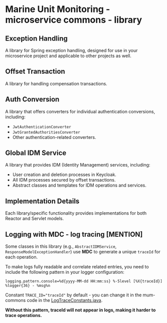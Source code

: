 # Marine Unit Monitoring - microservice commons - library

## Exception Handling

A library for Spring exception handling, designed for use in your microservice project and applicable to other projects
as well.

## Offset Transaction

A library for handling compensation transactions.

## Auth Conversion

A library that offers converters for individual authentication conversions, including:

- `JwtAuthenticationConverter`
- `JwtGrantedAuthoritiesConverter`
- Other authentication-related converters.

## Global IDM Service

A library that provides IDM (Identity Management) services, including:

- User creation and deletion processes in Keycloak.
- All IDM processes secured by offset transactions.
- Abstract classes and templates for IDM operations and services.

## Implementation Details

Each library/specific functionality provides implementations for both Reactor and Servlet models.

## Logging with MDC - log tracing [MENTION]

Some classes in this library (e.g., `AbstractIDMService`, `ResponseModelExceptionHandler`) use **MDC** to generate a
unique `traceId` for each operation.

To make logs fully readable and correlate related entries, you need to include the following pattern in your logger
configuration:

```properties
logging.pattern.console=%d{yyyy-MM-dd HH:mm:ss} %-5level [%X{traceId}] %logger{36} - %msg%n
```

Constant `TRACE_ID="traceId"` by default - you can change it in the mum-commons code in
the [LogTraceConstants.java](src/main/java/pl/bartlomiej/mumcommons/coreutils/constants/LogTraceConstants.java).

**Without this pattern, traceId will not appear in logs, making it harder to trace operations.**